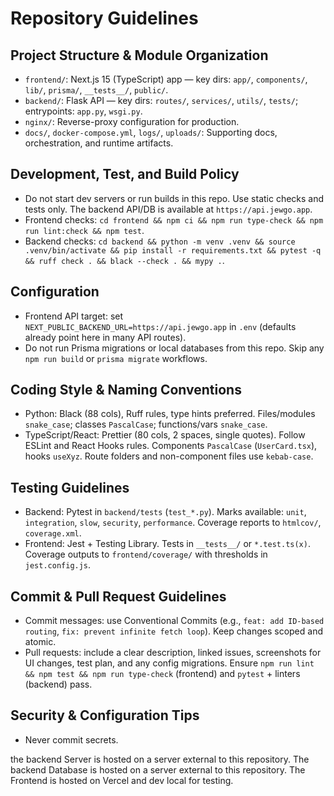 # Repository Guidelines

## Project Structure & Module Organization
- `frontend/`: Next.js 15 (TypeScript) app — key dirs: `app/`, `components/`, `lib/`, `prisma/`, `__tests__/`, `public/`.
- `backend/`: Flask API — key dirs: `routes/`, `services/`, `utils/`, `tests/`; entrypoints: `app.py`, `wsgi.py`.
- `nginx/`: Reverse-proxy configuration for production.
- `docs/`, `docker-compose.yml`, `logs/`, `uploads/`: Supporting docs, orchestration, and runtime artifacts.

## Development, Test, and Build Policy
- Do not start dev servers or run builds in this repo. Use static checks and tests only. The backend API/DB is available at `https://api.jewgo.app`.
- Frontend checks: `cd frontend && npm ci && npm run type-check && npm run lint:check && npm test`.
- Backend checks: `cd backend && python -m venv .venv && source .venv/bin/activate && pip install -r requirements.txt && pytest -q && ruff check . && black --check . && mypy .`.

## Configuration
- Frontend API target: set `NEXT_PUBLIC_BACKEND_URL=https://api.jewgo.app` in `.env` (defaults already point here in many API routes).
- Do not run Prisma migrations or local databases from this repo. Skip any `npm run build` or `prisma migrate` workflows.

## Coding Style & Naming Conventions
- Python: Black (88 cols), Ruff rules, type hints preferred. Files/modules `snake_case`; classes `PascalCase`; functions/vars `snake_case`.
- TypeScript/React: Prettier (80 cols, 2 spaces, single quotes). Follow ESLint and React Hooks rules. Components `PascalCase` (`UserCard.tsx`), hooks `useXyz`. Route folders and non-component files use `kebab-case`.

## Testing Guidelines
- Backend: Pytest in `backend/tests` (`test_*.py`). Marks available: `unit`, `integration`, `slow`, `security`, `performance`. Coverage reports to `htmlcov/`, `coverage.xml`.
- Frontend: Jest + Testing Library. Tests in `__tests__/` or `*.test.ts(x)`. Coverage outputs to `frontend/coverage/` with thresholds in `jest.config.js`.

## Commit & Pull Request Guidelines
- Commit messages: use Conventional Commits (e.g., `feat: add ID-based routing`, `fix: prevent infinite fetch loop`). Keep changes scoped and atomic.
- Pull requests: include a clear description, linked issues, screenshots for UI changes, test plan, and any config migrations. Ensure `npm run lint && npm test && npm run type-check` (frontend) and `pytest` + linters (backend) pass.

## Security & Configuration Tips
- Never commit secrets.

the backend Server is hosted on a server external to this repository.
The backend Database is hosted on a server external to this repository.
The Frontend is hosted on Vercel and dev local for testing.

